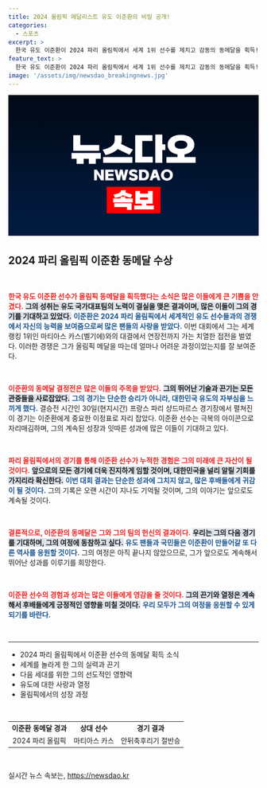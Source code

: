 ```yaml
---
title: 2024 올림픽 메달리스트 유도 이준환의 비밀 공개!
categories:
  - 스포츠
excerpt: >
  한국 유도 이준환이 2024 파리 올림픽에서 세계 1위 선수를 제치고 감동의 동메달을 획득! 잊지 못할 순간의 전투를 놓치지 마세요!
feature_text: >
  한국 유도 이준환이 2024 파리 올림픽에서 세계 1위 선수를 제치고 감동의 동메달을 획득! 잊지 못할 순간의 전투를 놓치지 마세요!
image: '/assets/img/newsdao_breakingnews.jpg'
---
```


<p><img src="/assets/img/newsdao_breakingnews.jpg" alt="firstkoreanews 속보" /></p>

<h2 data-ke-size="size26">2024 파리 올림픽 이준환 동메달 수상</h2>

<p data-ke-size="size16">&nbsp;</p> 

<p><b><span style="color: #ee2323;">한국 유도 이준환 선수가 올림픽 동메달을 획득했다는 소식은 많은 이들에게 큰 기쁨을 안겼다.</span></b> <b><span style="background-color: #21538527;">그의 성취는 유도 국가대표팀의 노력이 결실을 맺은 결과이며, 많은 이들이 그의 경기를 기대하고 있었다.</span></b> <b><span style="color: #1a5490;">이준환은 2024 파리 올림픽에서 세계적인 유도 선수들과의 경쟁에서 자신의 능력을 보여줌으로써 많은 팬들의 사랑을 받았다.</span></b> 이번 대회에서 그는 세계랭킹 1위인 마티아스 카스(벨기에)와의 대결에서 연장전까지 가는 치열한 접전을 벌였다. 이러한 경쟁은 그가 올림픽 메달을 따는데 얼마나 어려운 과정이었는지를 잘 보여준다.</p>

<p data-ke-size="size16">&nbsp;</p> 

<p><b><span style="color: #ee2323;">이준환의 동메달 결정전은 많은 이들의 주목을 받았다.</span></b> <b><span style="background-color: #21538527;">그의 뛰어난 기술과 끈기는 모든 관중들을 사로잡았다.</span></b> <b><span style="color: #1a5490;">그의 경기는 단순한 승리가 아니라, 대한민국 유도의 자부심을 느끼게 했다.</span></b> 결승전 시간인 30일(현지시간) 프랑스 파리 샹드마르스 경기장에서 펼쳐진 이 경기는 이준환에게 중요한 이정표로 자리 잡았다. 이준환 선수는 극복의 아이콘으로 자리매김하며, 그의 계속된 성장과 잇따른 성과에 많은 이들이 기대하고 있다.</p>

<p data-ke-size="size16">&nbsp;</p> 

<p><b><span style="color: #ee2323;">파리 올림픽에서의 경기를 통해 이준환 선수가 누적한 경험은 그의 미래에 큰 자산이 될 것이다.</span></b> <b><span style="background-color: #21538527;">앞으로의 모든 경기에 더욱 진지하게 임할 것이며, 대한민국을 널리 알릴 기회를 가지리라 확신한다.</span></b> <b><span style="color: #1a5490;">이번 대회 결과는 단순한 성과에 그치지 않고, 많은 후배들에게 귀감이 될 것이다.</span></b> 그의 기록은 오랜 시간이 지나도 기억될 것이며, 그의 이야기는 앞으로도 계속될 것이다. </p>

<p data-ke-size="size16">&nbsp;</p>

<p><b><span style="color: #ee2323;">결론적으로, 이준환의 동메달은 그와 그의 팀의 헌신의 결과이다.</span></b> <b><span style="background-color: #21538527;">우리는 그의 다음 경기를 기대하며, 그의 여정에 동참하고 싶다.</span></b> <b><span style="color: #1a5490;">유도 팬들과 국민들은 이준환이 만들어갈 또 다른 역사를 응원할 것이다.</span></b> 그의 여정은 아직 끝나지 않았으므로, 그가 앞으로도 계속해서 뛰어난 성과를 이루기를 희망한다. </p>

<p data-ke-size="size16">&nbsp;</p> 

<p><b><span style="color: #ee2323;">이준환 선수의 경험과 성과는 많은 이들에게 영감을 줄 것이다.</span></b> <b><span style="background-color: #21538527;">그의 끈기와 열정은 계속해서 후배들에게 긍정적인 영향을 미칠 것이다.</span></b> <b><span style="color: #1a5490;">우리 모두가 그의 여정을 응원할 수 있게 되기를 바란다.</span></b> </p>

<p data-ke-size="size16">&nbsp;</p> 

<hr>

<ul>
<li>2024 파리 올림픽에서 이준환 선수의 동메달 획득 소식</li>
<li>세계를 놀라게 한 그의 실력과 끈기</li>
<li>다음 세대를 위한 그의 선도적인 영향력</li>
<li>유도에 대한 사랑과 열정</li>
<li>올림픽에서의 성장 과정</li>
</ul>

<p data-ke-size="size16">&nbsp;</p> 

<table style="width:100%;">
<tr>
<td style="text-align: center; height: 17px;"><b>이준환 동메달 경과</b></td>
<td style="text-align: center; height: 17px;"><b>상대 선수</b></td>
<td style="text-align: center; height: 17px;"><b>경기 결과</b></td>
</tr>
<tr>
<td style="text-align: center; height: 17px;">2024 파리 올림픽</td>
<td style="text-align: center; height: 17px;">마티아스 카스</td>
<td style="text-align: center; height: 17px;">안뒤축후리기 절반승</td>
</tr>
</table>

<p data-ke-size="size16">&nbsp;</p> 
실시간 뉴스 속보는, <a href="https://newsdao.kr" rel="dofollow">https://newsdao.kr</a>


